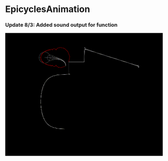# EpicyclesAnimation


### Update 8/3: Added sound output for function

![](./animations/good/good1.gif)